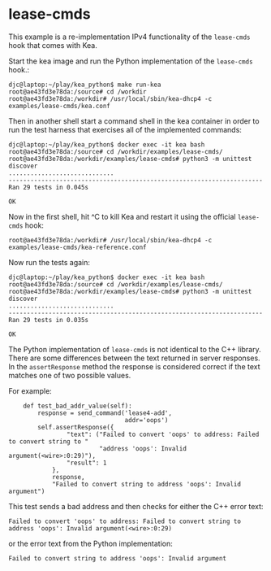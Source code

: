 # lease-cmds
This example is a re-implementation IPv4 functionality of the `lease-cmds` hook that
comes with Kea.

Start the kea image and run the Python implementation of the `lease-cmds` hook.:
```
djc@laptop:~/play/kea_python$ make run-kea
root@ae43fd3e78da:/source# cd /workdir
root@ae43fd3e78da:/workdir# /usr/local/sbin/kea-dhcp4 -c examples/lease-cmds/kea.conf
```

Then in another shell start a command shell in the kea container in order to run the test
harness that exercises all of the implemented commands:
```
djc@laptop:~/play/kea_python$ docker exec -it kea bash
root@ae43fd3e78da:/source# cd /workdir/examples/lease-cmds/
root@ae43fd3e78da:/workdir/examples/lease-cmds# python3 -m unittest discover
.............................
----------------------------------------------------------------------
Ran 29 tests in 0.045s

OK
```

Now in the first shell, hit ^C to kill Kea and restart it using the official `lease-cmds` hook:
```
root@ae43fd3e78da:/workdir# /usr/local/sbin/kea-dhcp4 -c examples/lease-cmds/kea-reference.conf 
```

Now run the tests again:
```
djc@laptop:~/play/kea_python$ docker exec -it kea bash
root@ae43fd3e78da:/source# cd /workdir/examples/lease-cmds/
root@ae43fd3e78da:/workdir/examples/lease-cmds# python3 -m unittest discover
.............................
----------------------------------------------------------------------
Ran 29 tests in 0.035s

OK
```

The Python implementation of `lease-cmds` is not identical to the C++ library.  There are some
differences between the text returned in server responses.  In the `assertResponse` method the
response is considered correct if the text matches one of two possible values.

For example:
```
    def test_bad_addr_value(self):
        response = send_command('lease4-add',
                                addr='oops')
        self.assertResponse({
                "text": ("Failed to convert 'oops' to address: Failed to convert string to "
                         "address 'oops': Invalid argument(<wire>:0:29)"),
                "result": 1
            },
            response,
            "Failed to convert string to address 'oops': Invalid argument")
```
This test sends a bad address and then checks for either the C++ error text:
```
Failed to convert 'oops' to address: Failed to convert string to address 'oops': Invalid argument(<wire>:0:29)
```

or the error text from the Python implementation:
```
Failed to convert string to address 'oops': Invalid argument
```